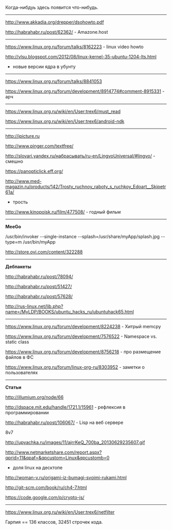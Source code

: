 Когда-нибдуь здесь появится что-нибудь.

-----

<http://www.akkadia.org/drepper/dsohowto.pdf>‎

<http://habrahabr.ru/post/62362/> - Amazone.host

-----

<https://www.linux.org.ru/forum/talks/8162223> - linux video howto

<http://vlsu.blogspot.com/2012/08/linux-kernel-35-ubuntu-1204-lts.html>
- новые версии ядра в убунту

-----

<https://www.linux.org.ru/forum/talks/8841053>

<https://www.linux.org.ru/forum/development/8914774#comment-8915331> -
арч

-----

<https://www.linux.org.ru/wiki/en/User:trex6/must_read>

<https://www.linux.org.ru/wiki/en/User:trex6/android-ndk>

-----

<http://ipicture.ru>

<http://www.pinger.com/textfree/>

<http://slovari.yandex.ru/набрасывать/ru-en/LingvoUniversal/#lingvo/> -
смешно

<https://panopticlick.eff.org/>

<http://www.med-magazin.ru/products/142/Trosty_ruchnoy_raboty_s_ruchkoy_Edoart__Skipetr61a/>
- трость

<http://www.kinopoisk.ru/film/477508/> - годный фильм

-----

**MeeGo**

/usr/bin/invoker --single-instance --splash=/usr/share/myApp/splash.jpg
--type=m /usr/bin/myApp

<http://store.ovi.com/content/322288>

-----

**Дебпакеты**

<http://habrahabr.ru/post/78094/>

<http://habrahabr.ru/post/51427/>

<http://habrahabr.ru/post/57628/>

<http://rus-linux.net/lib.php?name=/MyLDP/BOOKS/ubuntu_hacks_ru/ubuntuhack65.html>

-----

<https://www.linux.org.ru/forum/development/8224238> - Хитрый memcpy

<https://www.linux.org.ru/forum/development/7576522> - Namespace vs.
static class

<https://www.linux.org.ru/forum/development/8756218> - про размещение
файлов в ФС

<https://www.linux.org.ru/forum/linux-org-ru/8303952> - заметки о
пользователях

-----

**Статьи**

<http://illumium.org/node/66>

<http://dspace.mit.edu/handle/1721.1/15961> - рефлексия в
программировании

<http://habrahabr.ru/post/106067/> - Lisp на веб сервере

8v7

<http://upyachka.ru/images/11/ajrrKeQ_700ba_20130629235607.gif>

<http://www.netmarketshare.com/report.aspx?qprid=11&qpaf=&qpcustom=Linux&qpcustomb=0>
- доля linux на десктопе

<http://woman-v.ru/origami-iz-bumagi-svoimi-rukami.html>

<http://git-scm.com/book/ru/ch4-7.html>

<https://code.google.com/p/crypto-js/>

-----

<https://www.linux.org.ru/wiki/en/User:trex6/netfilter>

Гарпия == 136 классов, 32451 строчек кода.
